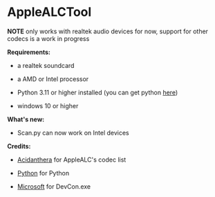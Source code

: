 # AppleALCTool

**NOTE** only works with realtek audio devices for now, support for other codecs is a work in progress

**Requirements:**
* a realtek soundcard 


* a AMD or Intel processor


* Python 3.11 or higher installed (you can get python [here](https://www.python.org/downloads/))


* windows 10 or higher


**What's new:**


* Scan.py can now work on Intel devices



**Credits:**


* [Acidanthera](https://github.com/acidanthera/AppleALC) for AppleALC's codec list

* [Python](https://www.python.org/) for Python

* [Microsoft](https://www.microsoft.com/) for DevCon.exe
